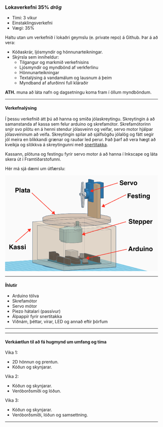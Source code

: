 ### Lokaverkefni 35% _drög_

- Tími: 3 vikur
- Einstaklingsverkefni
- Vægi: 35%

Haltu utan um verkefnið í lokaðri geymslu (e. private repo) á Github. Þar á að vera:
- Kóðaskrár, ljósmyndir og hönnunarteikningar.
- Skýrsla sem inniheldur:
  - Tilgangur og markmið verkefnisins
  - Ljósmyndir og myndbönd af verkferlinu 
  - Hönnunarteikningar
  - Textalýsing á vandamálum og lausnum á þeim
  - Myndband af afurðinni full kláraðir

**ATH.** muna að láta nafn og dagsetningu koma fram í öllum myndböndum.

---

#### Verkefnalýsing

Í þessu verkefnið átt þú að hanna og smíða jólaskreytingu. Skreytingin á að samanstanda af kassa sem felur arduino og skrefamótor. Skrefamótorinn snýr svo plötu en á henni stendur jólasveinn og veifar, servo motor hjálpar jólasveininum að veifa. Skreytingin spilar að sjálfsögðu jólalög og fátt segir jól meira en blikkandi grænar og rauðar led perur. Það þarf að vera hægt að kveikja og slökkva á skreytingunni með [snertitakka](https://www.tinkercad.com/learn/overview/ONY3E9VISCC2VBZ).

Kassann, plötuna og festingu fyrir servo motor á að hanna í Inkscape og láta skera út í Framtíðarstofunni.

Hér má sjá dæmi um útfærslu:

![Dæmi um útfærslu](https://raw.githubusercontent.com/VESM2VT/H20/master/Myndir/Lokaverkefni_h20.png)

---
#### Íhlutir

- Arduino tölva
- Skrefamótor
- Servo mótor
- Piezo hátalari (passívur)
- Álpappír fyrir snertitakka
- Viðnám, þéttar, vírar, LED og annað eftir þörfum

---
<!--
#### Námsmat

1. 2D hönnun.  (10%)
1. Kóðun og skynjarar. (15%)
1. Veróborðsmíði og lóðun. (5%)
1. Samsettning. (5%)

-->

---

#### Verkáætlun til að fá hugmynd um umfang og tíma

Vika 1:

- 2D hönnun og prentun.
- Kóðun og skynjarar.

Vika 2:

- Kóðun og skynjarar.
- Veróborðsmíði og lóðun.

Vika 3:

- Kóðun og skynjarar.
- Veróborðsmíði, lóðun og samsettning. 

---

